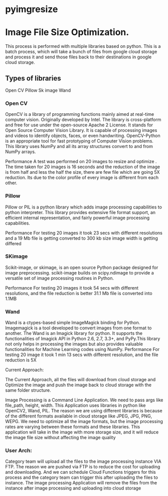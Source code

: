 # pyimgresize

# Image File Size Optimization. 

This process is performed with multiple libraries based on python. This is a batch process, which will take a bunch of files from google cloud storage and process it and send those files back to their destinations in google cloud storage.

## Types of libraries 

Open CV
Pillow
Sk image
Wand

### Open CV

OpenCV is a library of programming functions mainly aimed at real-time computer vision. Originally developed by Intel. The library is cross-platform and free for use under the open-source Apache 2 License. It stands for Open Source Computer Vision Library. It is capable of processing images and videos to identify objects, faces, or even handwriting. OpenCV-Python is an appropriate tool for fast prototyping of Computer Vision problems.
This library uses NumPy and all its array structures convert to and from NumPy arrays.


Performance
A test was performed on 20 images to resize and optimize . The time taken for 20 images is 16 seconds and the reduction of the image is from half and less the half the size, there are few file which are going 5X reduction. Its due to the color profile of every image is different from each other.


### Pillow


Pillow or PIL is a python library which adds image processing capabilities to python interpreter. This library provides extensive file format support, an efficient internal representation, and fairly powerful image processing capabilities.

Performance 
For testing 20 images it took 23 secs with different resolutions and a 19 Mb file is getting converted to 300 kb size image width is getting differed 


### SKimage

Scikit-image, or skimage, is an open source Python package designed for image preprocessing. scikit-image builds on scipy.ndimage to provide a versatile set of image processing routines in Python.

Performance 
For testing 20 images it took 54 secs with different resolutions, and the file reduction is better 31.1 Mb file is converted into 1.1MB


### Wand
Wand is a ctypes-based simple ImageMagick binding for Python. Imagemagick is a tool developed to convert images from one format to another.  The Wand is an Imagick library for python. It supports the functionalities of Imagick API in Python 2.6, 2.7, 3.3+, and PyPy.This library not only helps in processing the images but also provides valuable functionalities for Machine Learning codes using NumPy.
Performance 
For testing 20 image it took 1 min 13 secs with different resolution, and the file reduction is 5X



Current Approach:



The Current Approach, all the files will download from cloud storage and Optimize the image and push the image back to cloud storage with the same folder structure.

Image Processing is a Command Line Application. We need to pass args like file_path, height, width.
This Application uses libraries in python like OpenCV2, Wand, PIL.
The reason we are using different libraries is because of the different formats available in cloud storage like JPEG, JPG, PNG, WEPG.
We need to optimize all the image formats, but the image processing rates are varying between these formats and these libraries.
This application will take in the image with more storage size, and it will reduce the image file size without affecting the image quality

### User Arch:
	


Category team will upload all the files to the image processing instance VIA FTP.
The reason we are pushed via FTP is to reduce the cost for uploading and downloading.
And we can schedule Cloud Functions triggers for this process and the category team can trigger this after uploading the files to instance.
The image processing Application will remove the files from the instance after image processing and uploading into cloud storage
